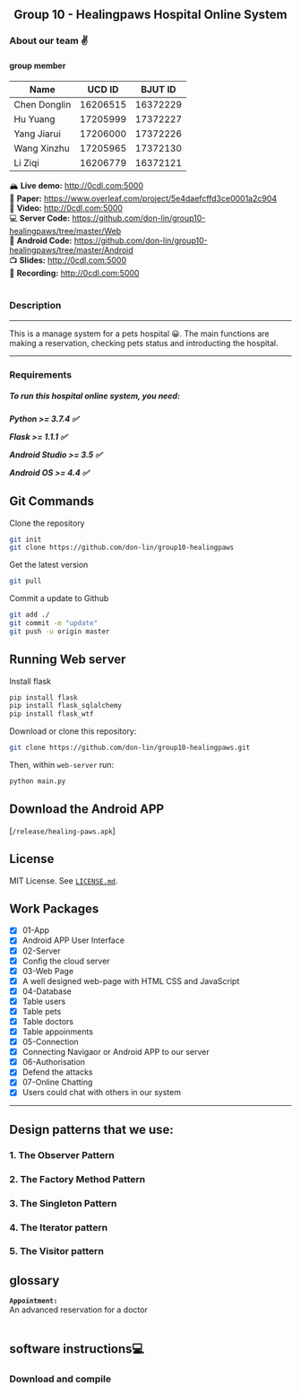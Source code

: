 ## <center>Group 10 - Healingpaws Hospital Online System</center>
### About our team &#x270C;
#### group member

| Name         | UCD ID | BJUT ID |
| ------------ | ------ | ------- |
| Chen Donglin |16206515|16372229 |
| Hu Yuang     |17205999|17372227 |
| Yang Jiarui  |17206000|17372226 |
| Wang Xinzhu  |17205965|17372130 |
| Li Ziqi      |16206779|16372121 |

🏔️ **Live demo:** http://0cdl.com:5000 <br>
📘 **Paper:** https://www.overleaf.com/project/5e4daefcffd3ce0001a2c904 <br>
🎥 **Video:** http://0cdl.com:5000 <br>
💻 **Server Code:** https://github.com/don-lin/group10-healingpaws/tree/master/Web <br>
📱 **Android Code:** https://github.com/don-lin/group10-healingpaws/tree/master/Android <br>
📺 **Slides:** http://0cdl.com:5000 <br>
🎤 **Recording:** http://0cdl.com:5000 <br><br>


### Description

<hr>
This is a manage system for a pets hospital &#x1f600;. The main functions are making a reservation, checking pets status and introducting the hospital.
<hr>
<h3>Requirements</h3>
<h5>To run this hospital online system, you need:<h5>
<p>Python >= 3.7.4  &#x2705;</p>
<p>Flask >= 1.1.1  &#x2705;</p>
<p>Android Studio >= 3.5  &#x2705;</p>
<p>Android OS >= 4.4  &#x2705;</p>

## Git Commands
  
Clone the repository
```bash
git init
git clone https://github.com/don-lin/group10-healingpaws
```

Get the latest version
```bash
git pull
```

Commit a update to Github

```bash
git add ./
git commit -m "update"
git push -u origin master
```

## Running Web server

Install flask
```bash
pip install flask
pip install flask_sqlalchemy
pip install flask_wtf
```

Download or clone this repository:

```bash
git clone https://github.com/don-lin/group10-healingpaws.git
```

Then, within `web-server` run:

```bash
python main.py
```

## Download the Android APP
[`/release/healing-paws.apk`]




## License

MIT License. See [`LICENSE.md`](LICENSE.md).

## Work Packages
- [x]  01-App
  - [x] Android APP User Interface
- [x]  02-Server
  - [x] Config the cloud server
- [x]  03-Web Page
  - [x] A well designed web-page with HTML CSS and JavaScript
- [x]  04-Database
  - [x] Table users
  - [x] Table pets
  - [x] Table doctors
  - [x] Table appoinments  
- [x]  05-Connection
  - [x] Connecting Navigaor or Android APP to our server
- [x]  06-Authorisation
  - [x] Defend the attacks
- [x]  07-Online Chatting
  - [x] Users could chat with others in our system

<hr>
<h2>Design patterns  that we use:</h2>
<h3>1. The Observer Pattern</h3>

<h3>2. The Factory Method Pattern</h3>

<h3>3. The Singleton Pattern</h3>

<h3>4. The Iterator pattern</h3>

<h3>5. The Visitor pattern</h3>

<h2>glossary</h2>

<strong>`Appointment:`</strong><br> An advanced reservation for a doctor<br><br>

<h2>software instructions&#x1F4BB;</h2>
<h3>Download and compile</h3>
